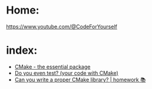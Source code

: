 # Home:
https://www.youtube.com/@CodeForYourself

# index:
- [CMake - the essential package](https://youtu.be/UH6F6ypdYbw)
- [Do you even test? (your code with CMake)](https://youtu.be/pxJoVRfpRPE)
- [Can you write a proper CMake library? | homework 📚](https://youtu.be/f0x2qcFgu5o)
